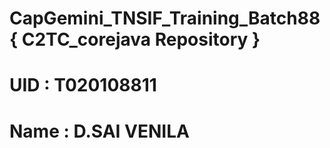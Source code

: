 # CapGemini_TNSIF_Training_Batch88 { C2TC_corejava Repository }
# UID : T020108811
# Name : D.SAI VENILA
